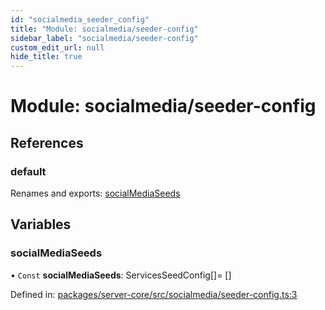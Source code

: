 ```yaml
---
id: "socialmedia_seeder_config"
title: "Module: socialmedia/seeder-config"
sidebar_label: "socialmedia/seeder-config"
custom_edit_url: null
hide_title: true
---
```


# Module: socialmedia/seeder-config

## References

### default

Renames and exports: [socialMediaSeeds](socialmedia_seeder_config.md#socialmediaseeds)

## Variables

### socialMediaSeeds

• `Const` **socialMediaSeeds**: ServicesSeedConfig[]= []

Defined in: [packages/server-core/src/socialmedia/seeder-config.ts:3](https://github.com/xr3ngine/xr3ngine/blob/673ad6a5f/packages/server-core/src/socialmedia/seeder-config.ts#L3)
